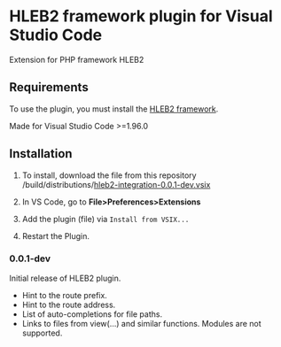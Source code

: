 # HLEB2 framework plugin for Visual Studio Code

Extension for PHP framework HLEB2


## Requirements

To use the plugin, you must install the [HLEB2 framework](https://github.com/phphleb/hleb).

Made for Visual Studio Code >=1.96.0

## Installation

1) To install, download the file from this repository /build/distributions/[hleb2-integration-0.0.1-dev.vsix](https://github.com/phphleb/hleb2-vcs-plugin/raw/refs/heads/main/build/distributions/hleb2-integration-0.0.1-dev.vsix)

2) In VS Code, go to **File>Preferences>Extensions**

3) Add the plugin (file) via `Install from VSIX...`

4) Restart the Plugin.



### 0.0.1-dev

Initial release of HLEB2 plugin.
+ Hint to the route prefix.
+ Hint to the route address.
+ List of auto-completions for file paths.
+ Links to files from view(...) and similar functions. Modules are not supported.

